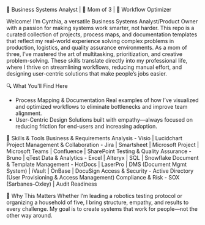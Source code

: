 💼 Business Systems Analyst | 💪 Mom of 3 | 🧠 Workflow Optimizer

Welcome! I’m Cynthia, a versatile Business Systems Analyst/Product Owner with a passion for making systems work smarter, not harder. This repo is a curated collection of projects, process maps, and documentation templates that reflect my real-world experience solving complex problems in production, logistics, and quality assurance environments.
As a mom of three, I’ve mastered the art of multitasking, prioritization, and creative problem-solving. These skills translate directly into my professional life, where I thrive on streamlining workflows, reducing manual effort, and designing user-centric solutions that make people’s jobs easier.

🔍 What You'll Find Here
- Process Mapping & Documentation
Real examples of how I’ve visualized and optimized workflows to eliminate bottlenecks and improve team alignment.
- User-Centric Design
Solutions built with empathy—always focused on reducing friction for end-users and increasing adoption.

🧰 Skills & Tools
Business & Requirements Analysis	- Visio | Lucidchart
Project Management & Collaboration	- Jira | Smartsheet | Microsoft Project | Microsoft Teams | Confluence | SharePoint
Testing & Quality Assurance	- Bruno | qTest
Data & Analytics	- Excel | Alteryx | SQL | Snowflake
Document & Template Management	- HotDocs | LaserPro | DMS (Document Mgmt System) | iVault | OnBase | DocuSign
Access & Security	- Active Directory (User Provisioning & Access Management)
Compliance & Risk	- SOX (Sarbanes–Oxley) | Audit Readiness


💬 Why This Matters
Whether I’m leading a robotics testing protocol or organizing a household of five, I bring structure, empathy, and results to every challenge. My goal is to create systems that work for people—not the other way around.


